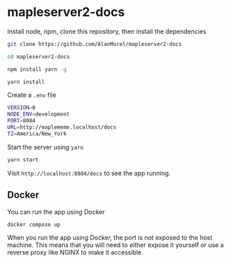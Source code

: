 # mapleserver2-docs

Install node, npm, clone this repository, then install the dependencies

```sh
git clone https://github.com/AlanMorel/mapleserver2-docs
```

```sh
cd mapleserver2-docs
```

```sh
npm install yarn -g
```

```sh
yarn install
```

Create a `.env` file

```sh
VERSION=0
NODE_ENV=development
PORT=8084
URL=http://maplememe.localhost/docs
TZ=America/New_York
```

Start the server using `yarn`

```sh
yarn start
```

Visit `http://localhost:8084/docs` to see the app running.

## Docker

You can run the app using Docker

```sh
docker compose up
```

When you run the app using Docker, the port is not exposed to the host machine. This means that you will need to either expose it yourself or use a reverse proxy like NGINX to make it accessible.
